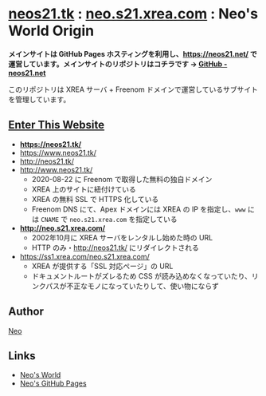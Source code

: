 # [neos21.tk](https://neos21.tk) : [neo.s21.xrea.com](http://neo.s21.xrea.com/) : Neo's World Origin

__メインサイトは GitHub Pages ホスティングを利用し、<https://neos21.net/> で運営しています。メインサイトのリポジトリはコチラです → [GitHub - neos21.net](https://github.com/Neos21/neos21.net)__

このリポジトリは XREA サーバ + Freenom ドメインで運営しているサブサイトを管理しています。


## [Enter This Website](https://neos21.tk/)

- __<https://neos21.tk/>__
- <https://www.neos21.tk/>
- <http://neos21.tk/>
- <http://www.neos21.tk/>
  - 2020-08-22 に Freenom で取得した無料の独自ドメイン
  - XREA 上のサイトに紐付けている
  - XREA の無料 SSL で HTTPS 化している
  - Freenom DNS にて、Apex ドメインには XREA の IP を指定し、`www` には `CNAME` で `neo.s21.xrea.com` を指定している
- __<http://neo.s21.xrea.com/>__
  - 2002年10月に XREA サーバをレンタルし始めた時の URL
  - HTTP のみ・<http://neos21.tk/> にリダイレクトされる
- <https://ss1.xrea.com/neo.s21.xrea.com/>
  - XREA が提供する「SSL 対応ページ」の URL
  - ドキュメントルートがズレるため CSS が読み込めなくなっていたり、リンクパスが不正なモノになっていたりして、使い物にならず


## Author

[Neo](https://neos21.net/)


## Links

- [Neo's World](https://neos21.net/)
- [Neo's GitHub Pages](https://neos21.github.io/)
